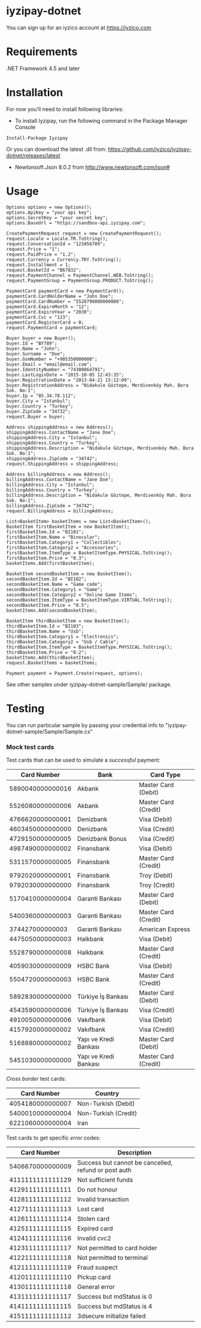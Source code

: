 # iyzipay-dotnet

You can sign up for an iyzico account at https://iyzico.com

# Requirements

.NET Framework 4.5 and later

# Installation

For now you'll need to install following libraries:

* To install Iyzipay, run the following command in the Package Manager Console
```
Install-Package Iyzipay
```
 Or you can download the latest .dll from:  https://github.com/iyzico/iyzipay-dotnet/releases/latest
 
* Newtonsoft.Json 8.0.2 from http://www.newtonsoft.com/json#


# Usage

```.NET
Options options = new Options();
options.ApiKey = "your api key";
options.SecretKey = "your secret key";
options.BaseUrl = "https://sandbox-api.iyzipay.com";
		
CreatePaymentRequest request = new CreatePaymentRequest();
request.Locale = Locale.TR.ToString();
request.ConversationId = "123456789";
request.Price = "1";
request.PaidPrice = "1.2";
request.Currency = Currency.TRY.ToString();
request.Installment = 1;
request.BasketId = "B67832";
request.PaymentChannel = PaymentChannel.WEB.ToString();
request.PaymentGroup = PaymentGroup.PRODUCT.ToString();

PaymentCard paymentCard = new PaymentCard();
paymentCard.CardHolderName = "John Doe";
paymentCard.CardNumber = "5528790000000008";
paymentCard.ExpireMonth = "12";
paymentCard.ExpireYear = "2030";
paymentCard.Cvc = "123";
paymentCard.RegisterCard = 0;
request.PaymentCard = paymentCard;

Buyer buyer = new Buyer();
buyer.Id = "BY789";
buyer.Name = "John";
buyer.Surname = "Doe";
buyer.GsmNumber = "+905350000000";
buyer.Email = "email@email.com";
buyer.IdentityNumber = "74300864791";
buyer.LastLoginDate = "2015-10-05 12:43:35";
buyer.RegistrationDate = "2013-04-21 15:12:09";
buyer.RegistrationAddress = "Nidakule Göztepe, Merdivenköy Mah. Bora Sok. No:1";
buyer.Ip = "85.34.78.112";
buyer.City = "Istanbul";
buyer.Country = "Turkey";
buyer.ZipCode = "34732";
request.Buyer = buyer;

Address shippingAddress = new Address();
shippingAddress.ContactName = "Jane Doe";
shippingAddress.City = "Istanbul";
shippingAddress.Country = "Turkey";
shippingAddress.Description = "Nidakule Göztepe, Merdivenköy Mah. Bora Sok. No:1";
shippingAddress.ZipCode = "34742";
request.ShippingAddress = shippingAddress;

Address billingAddress = new Address();
billingAddress.ContactName = "Jane Doe";
billingAddress.City = "Istanbul";
billingAddress.Country = "Turkey";
billingAddress.Description = "Nidakule Göztepe, Merdivenköy Mah. Bora Sok. No:1";
billingAddress.ZipCode = "34742";
request.BillingAddress = billingAddress;

List<BasketItem> basketItems = new List<BasketItem>();
BasketItem firstBasketItem = new BasketItem();
firstBasketItem.Id = "BI101";
firstBasketItem.Name = "Binocular";
firstBasketItem.Category1 = "Collectibles";
firstBasketItem.Category2 = "Accessories";
firstBasketItem.ItemType = BasketItemType.PHYSICAL.ToString();
firstBasketItem.Price = "0.3";
basketItems.Add(firstBasketItem);

BasketItem secondBasketItem = new BasketItem();
secondBasketItem.Id = "BI102";
secondBasketItem.Name = "Game code";
secondBasketItem.Category1 = "Game";
secondBasketItem.Category2 = "Online Game Items";
secondBasketItem.ItemType = BasketItemType.VIRTUAL.ToString();
secondBasketItem.Price = "0.5";
basketItems.Add(secondBasketItem);

BasketItem thirdBasketItem = new BasketItem();
thirdBasketItem.Id = "BI103";
thirdBasketItem.Name = "Usb";
thirdBasketItem.Category1 = "Electronics";
thirdBasketItem.Category2 = "Usb / Cable";
thirdBasketItem.ItemType = BasketItemType.PHYSICAL.ToString();
thirdBasketItem.Price = "0.2";
basketItems.Add(thirdBasketItem);
request.BasketItems = basketItems;

Payment payment = Payment.Create(request, options);
```
See other samples under iyzipay-dotnet-sample/Sample/ package.

# Testing

You can run particular sample by passing your credential info to "iyzipay-dotnet-sample/Sample/Sample.cs"

### Mock test cards

Test cards that can be used to simulate a *successful* payment:

Card Number      | Bank                       | Card Type
-----------      | ----                       | ---------
5890040000000016 | Akbank                     | Master Card (Debit)  
5526080000000006 | Akbank                     | Master Card (Credit)  
4766620000000001 | Denizbank                  | Visa (Debit)  
4603450000000000 | Denizbank                  | Visa (Credit)
4729150000000005 | Denizbank Bonus            | Visa (Credit)  
4987490000000002 | Finansbank                 | Visa (Debit)  
5311570000000005 | Finansbank                 | Master Card (Credit)  
9792020000000001 | Finansbank                 | Troy (Debit)  
9792030000000000 | Finansbank                 | Troy (Credit)  
5170410000000004 | Garanti Bankası            | Master Card (Debit)  
5400360000000003 | Garanti Bankası            | Master Card (Credit)  
374427000000003  | Garanti Bankası            | American Express  
4475050000000003 | Halkbank                   | Visa (Debit)  
5528790000000008 | Halkbank                   | Master Card (Credit)  
4059030000000009 | HSBC Bank                  | Visa (Debit)  
5504720000000003 | HSBC Bank                  | Master Card (Credit)  
5892830000000000 | Türkiye İş Bankası         | Master Card (Debit)  
4543590000000006 | Türkiye İş Bankası         | Visa (Credit)  
4910050000000006 | Vakıfbank                  | Visa (Debit)  
4157920000000002 | Vakıfbank                  | Visa (Credit)  
5168880000000002 | Yapı ve Kredi Bankası      | Master Card (Debit)  
5451030000000000 | Yapı ve Kredi Bankası      | Master Card (Credit)  

*Cross border* test cards:

Card Number      | Country
-----------      | -------
4054180000000007 | Non-Turkish (Debit)
5400010000000004 | Non-Turkish (Credit)  
6221060000000004 | Iran  

Test cards to get specific *error* codes:

Card Number       | Description
-----------       | -----------
5406670000000009  | Success but cannot be cancelled, refund or post auth
4111111111111129  | Not sufficient funds
4129111111111111  | Do not honour
4128111111111112  | Invalid transaction
4127111111111113  | Lost card
4126111111111114  | Stolen card
4125111111111115  | Expired card
4124111111111116  | Invalid cvc2
4123111111111117  | Not permitted to card holder
4122111111111118  | Not permitted to terminal
4121111111111119  | Fraud suspect
4120111111111110  | Pickup card
4130111111111118  | General error
4131111111111117  | Success but mdStatus is 0
4141111111111115  | Success but mdStatus is 4
4151111111111112  | 3dsecure initialize failed
